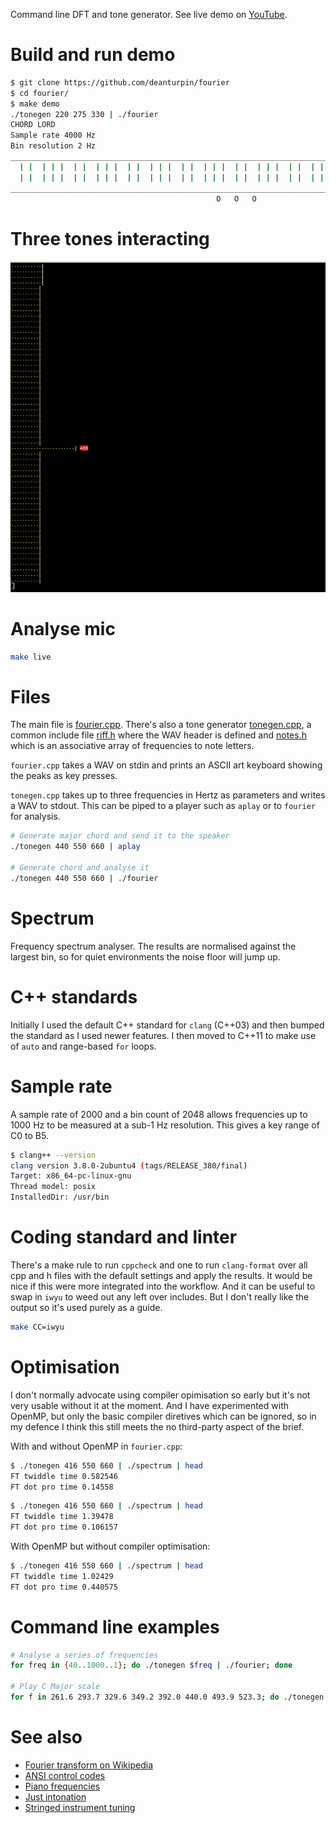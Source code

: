 Command line DFT and tone generator. See live demo on
[YouTube](https://www.youtube.com/watch?v=hwsOKpBg6zo).

# Build and run demo
```bash
$ git clone https://github.com/deanturpin/fourier
$ cd fourier/
$ make demo
./tonegen 220 275 330 | ./fourier
CHORD LORD
Sample rate 4000 Hz
Bin resolution 2 Hz
________________________________________________________________________
  | |  | | |  | |  | | |  | |  | | |  | |  | | |  | |  | | |  | |  | | |
  | |  | | |  | |  | | |  | |  | | |  | |  | | |  | |  | | |  | |  | | |
________________________________________________________________________
                                              O   O   O                 
```

# Three tones interacting
![](fourier.gif)

# Analyse mic
```bash
make live
```
# Files
The main file is [fourier.cpp](fourier.cpp). There's also a tone generator
[tonegen.cpp](tonegen.cpp), a common include file [riff.h](riff.h) where the
WAV header is defined and [notes.h](notes.h) which is an associative array of
frequencies to note letters.

```fourier.cpp``` takes a WAV on stdin and prints an ASCII art keyboard showing
the peaks as key presses.

```tonegen.cpp``` takes up to three frequencies in Hertz as parameters and
writes a WAV to stdout. This can be piped to a player such as ```aplay``` or to
```fourier``` for analysis.

```bash
# Generate major chord and send it to the speaker
./tonegen 440 550 660 | aplay

# Generate chord and analyse it
./tonegen 440 550 660 | ./fourier
```

# Spectrum
Frequency spectrum analyser. The results are normalised against the largest
bin, so for quiet environments the noise floor will jump up.

# C++ standards
Initially I used the default C++ standard for ```clang``` (C++03) and then
bumped the standard as I used newer features. I then moved to C++11 to make use
of ```auto``` and range-based ```for``` loops.

# Sample rate
A sample rate of 2000 and a bin count of 2048 allows frequencies up to 1000 Hz to be measured at a sub-1 Hz resolution. This gives a key range of C0 to B5.

```bash
$ clang++ --version
clang version 3.8.0-2ubuntu4 (tags/RELEASE_380/final)
Target: x86_64-pc-linux-gnu
Thread model: posix
InstalledDir: /usr/bin
```

# Coding standard and linter
There's a make rule to run ```cppcheck``` and one to run ```clang-format```
over all cpp and h files with the default settings and apply the results. It
would be nice if this were more integrated into the workflow. And it can be
useful to swap in ```iwyu``` to weed out any left over includes. But I don't
really like the output so it's used purely as a guide.
```bash
make CC=iwyu
```

# Optimisation
I don't normally advocate using compiler opimisation so early but it's not very
usable without it at the moment. And I have experimented with OpenMP, but only
the basic compiler diretives which can be ignored, so in my defence I think
this still meets the no third-party aspect of the brief.

With and without OpenMP in ```fourier.cpp```:
```bash
$ ./tonegen 416 550 660 | ./spectrum | head
FT twiddle time 0.582546
FT dot pro time 0.14558
```

```bash
$ ./tonegen 416 550 660 | ./spectrum | head
FT twiddle time 1.39478
FT dot pro time 0.106157
```

With OpenMP but without compiler optimisation:
```bash
$ ./tonegen 416 550 660 | ./spectrum | head
FT twiddle time 1.02429
FT dot pro time 0.440575
```

# Command line examples
```bash
# Analyse a series of frequencies
for freq in {40..1000..1}; do ./tonegen $freq | ./fourier; done

# Play C Major scale
for f in 261.6 293.7 329.6 349.2 392.0 440.0 493.9 523.3; do ./tonegen $f | aplay -q; done
```

# See also
* [Fourier transform on Wikipedia](https://en.wikipedia.org/wiki/Fourier_transform#Example)
* [ANSI control codes](http://misc.flogisoft.com/bash/tip_colors_and_formatting)
* [Piano frequencies](https://en.wikipedia.org/wiki/Piano_key_frequencies)
* [Just intonation](https://en.wikipedia.org/wiki/Just_intonation)
* [Stringed instrument tuning](https://en.wikipedia.org/wiki/Stringed_instrument_tunings)
